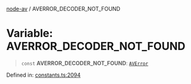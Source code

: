 [node-av](../globals.md) / AVERROR\_DECODER\_NOT\_FOUND

# Variable: AVERROR\_DECODER\_NOT\_FOUND

> `const` **AVERROR\_DECODER\_NOT\_FOUND**: [`AVError`](../type-aliases/AVError.md)

Defined in: [constants.ts:2094](https://github.com/seydx/av/blob/f8631fc881b394300b1479f511d55cf1c370a87f/src/constants/constants.ts#L2094)
